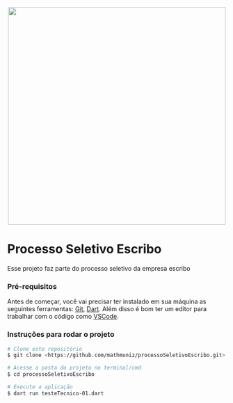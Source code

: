 <div align="center">
<img src="https://user-images.githubusercontent.com/85713033/184820651-9b5e92ac-51e7-4c51-bde5-f8eae249f8a6.jpeg" width="500px"/>
</div>

# Processo Seletivo Escribo

Esse projeto faz parte do processo seletivo da empresa escribo

### Pré-requisitos

Antes de começar, você vai precisar ter instalado em sua máquina as seguintes ferramentas:
[Git](https://git-scm.com/downloads), [Dart](https://dart.dev/get-dart).
Além disso é bom ter um editor para trabalhar com o código como [VSCode](https://code.visualstudio.com/download).

### Instruções para rodar o projeto

```bash
# Clone este repositório
$ git clone <https://github.com/mathmuniz/processoSeletivoEscribo.git>

# Acesse a pasta do projeto no terminal/cmd
$ cd processoSeletivoEscribo

# Execute a aplicação
$ dart run testeTecnico-01.dart
```
